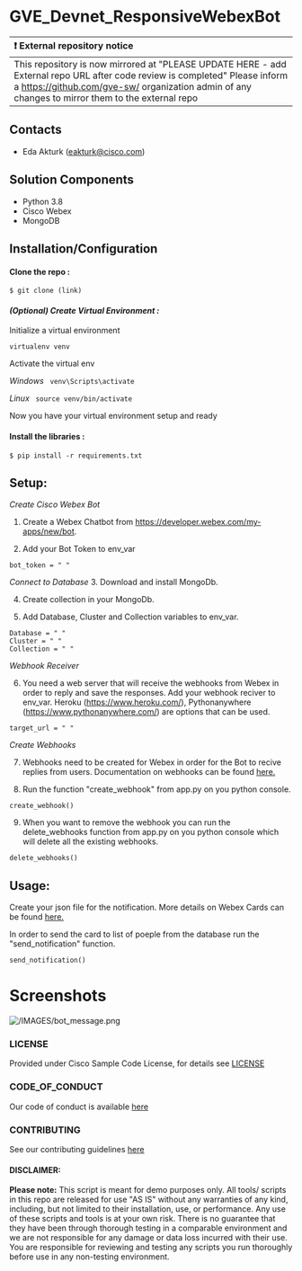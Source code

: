 # GVE_Devnet_ResponsiveWebexBot

| :exclamation:  External repository notice   |
|:---------------------------|
| This repository is now mirrored at "PLEASE UPDATE HERE - add External repo URL after code review is completed"  Please inform a https://github.com/gve-sw/ organization admin of any changes to mirror them to the external repo |
## Contacts
* Eda Akturk (eakturk@cisco.com)

## Solution Components
*  Python 3.8
*  Cisco Webex
* MongoDB

## Installation/Configuration

#### Clone the repo :
```$ git clone (link)```

#### *(Optional) Create Virtual Environment :*
Initialize a virtual environment 

```virtualenv venv```

Activate the virtual env

*Windows*   ``` venv\Scripts\activate```

*Linux* ``` source venv/bin/activate```

Now you have your virtual environment setup and ready

#### Install the libraries :

```$ pip install -r requirements.txt```


## Setup: 

*Create Cisco Webex Bot*
1. Create a Webex Chatbot from https://developer.webex.com/my-apps/new/bot.

2. Add your Bot Token to env_var 
```
bot_token = " "
```

*Connect to Database*
3. Download and install MongoDb. 

4. Create collection in your MongoDb. 

5. Add Database, Cluster and Collection variables to env_var. 
```
Database = " "
Cluster = " "
Collection = " "
```

*Webhook Receiver*

6. You need a web server that will receive the webhooks from Webex in order to reply and save the responses. Add your webhook reciver to env_var. Heroku (https://www.heroku.com/), Pythonanywhere (https://www.pythonanywhere.com/) are options that can be used. 
```
target_url = " "
```

*Create Webhooks*

7. Webhooks need to be created for Webex in order for the Bot to recive replies from users. Documentation on webhooks can be found [here.](https://developer.webex.com/docs/api/v1/webhooks)

8. Run the function "create_webhook" from app.py on you python console. 
```
create_webhook()
```

9. When you want to remove the webhook you can run the delete_webhooks function  from app.py on you python console which will delete all the existing webhooks. 

```
delete_webhooks()
```

## Usage: 

Create your json file for the notification. More details on Webex Cards can be found [here.](https://developer.webex.com/docs/api/guides/cards) 

In order to send the card to list of poeple from the database run the "send_notification" function. 

```
send_notification()
```

# Screenshots

![/IMAGES/bot_message.png](/IMAGES/bot_message.png)

### LICENSE

Provided under Cisco Sample Code License, for details see [LICENSE](LICENSE.md)

### CODE_OF_CONDUCT

Our code of conduct is available [here](CODE_OF_CONDUCT.md)

### CONTRIBUTING

See our contributing guidelines [here](CONTRIBUTING.md)

#### DISCLAIMER:
<b>Please note:</b> This script is meant for demo purposes only. All tools/ scripts in this repo are released for use "AS IS" without any warranties of any kind, including, but not limited to their installation, use, or performance. Any use of these scripts and tools is at your own risk. There is no guarantee that they have been through thorough testing in a comparable environment and we are not responsible for any damage or data loss incurred with their use.
You are responsible for reviewing and testing any scripts you run thoroughly before use in any non-testing environment.

